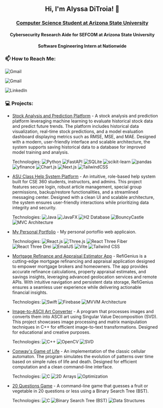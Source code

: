 <h2 align="center">Hi, I'm Alyssa DiTroia! 👋</h2>

<h3 align="center"><a href="https://www.linkedin.com/in/alyssa-ditroia"> Computer Science Student at Arizona State University </a></h3>
<h4 align="center"> Cybersecurity Research Aide for SEFCOM at Arizona State University</h4>
<h4 align="center"> Software Engineering Intern at Nationwide</h4>
 
### 📫 How to Reach Me:
<div style="margin-top: 10px;">
  <!-- Email -->
  <p>
    <a href="mailto:alyssaditroia@gmail.com" style="text-decoration: none;">
      <img src="https://img.shields.io/badge/-alyssaditroia@gmail.com-D00000?style=flat&logo=gmail&logoColor=white" alt="Gmail">
    </a>
  </p>
  <p>
    <a href="mailto:aditroia@asu.edu" style="text-decoration: none;">
      <img src="https://img.shields.io/badge/-aditroia@asu.edu-2A4494?style=flat&logo=gmail&logoColor=white" alt="Gmail">
    </a>
  </p>
  <!-- LinkedIn -->
  <p>
    <a href="https://www.linkedin.com/in/alyssa-ditroia/" style="text-decoration: none;">
      <img src="https://img.shields.io/badge/LinkedIn-alyssa--ditroia-FFBA08?style=flat&logo=linkedin&logoColor=white&labelColor=FFBA08" alt="LinkedIn">
    </a>
  </p>
</div>


<h3> 💻 Projects:</h3>
<ul>
<li>
        <a href="https://github.com/alyssaditroia/ML_Stock_Analysis">Stock Analysis and Prediction Platform</a> - A stock analysis and prediction platform leveraging machine learning to evaluate historical stock data and predict future trends. The platform includes  historical data visualization, real-time stock predictions, and a model evaluation dashboard displaying metrics such as RMSE, MSE, and MAE. Designed with a modern, user-friendly interface and scalable architecture, the system supports saving historical data to a database for improved model training and analysis.

Technologies:
![Python](https://img.shields.io/badge/Python-3776AB?style=flat&logo=python&logoColor=white)
![FastAPI](https://img.shields.io/badge/FastAPI-009688?style=flat&logo=fastapi&logoColor=white)
![SQLite](https://img.shields.io/badge/SQLite-003B57?style=flat&logo=sqlite&logoColor=white)
![scikit-learn](https://img.shields.io/badge/scikit--learn-F7931E?style=flat&logo=scikit-learn&logoColor=white)
![pandas](https://img.shields.io/badge/pandas-150458?style=flat&logo=pandas&logoColor=white)
![yfinance](https://img.shields.io/badge/yfinance-0077B5?style=flat)
![Chart.js](https://img.shields.io/badge/Chart.js-FF6384?style=flat&logo=chartdotjs&logoColor=white)
![Next.js](https://img.shields.io/badge/Next.js-000000?style=flat&logo=nextdotjs&logoColor=white)
![TailwindCSS](https://img.shields.io/badge/TailwindCSS-06B6D4?style=flat&logo=tailwindcss&logoColor=white)

</li>
<li>
        <a href="https://github.com/alyssaditroia/CSE360">ASU Class Help System Platform</a> - An intuitive, role-based help system built for CSE 360 students, instructors, and admins. This project features secure login, robust article management, special group permissions, backup/restore functionalities, and a streamlined messaging center. Designed with a clean UI and scalable architecture, the system ensures user-friendly interactions while prioritizing data integrity and security.

Technologies:
![Java](https://img.shields.io/badge/Java-007396?style=flat&logo=java&logoColor=white)
![JavaFX](https://img.shields.io/badge/JavaFX-3776AB?style=flat)
![H2 Database](https://img.shields.io/badge/H2%20Database-003B57?style=flat)
![BouncyCastle](https://img.shields.io/badge/BouncyCastle-FF5733?style=flat)
![MVC Architecture](https://img.shields.io/badge/MVC%20Architecture-4CAF50?style=flat)


</li>
<li>
    <a href="https://github.com/alyssaditroia/WebServer">My Personal Portfolio</a> - My personal portoflio web applicaion. 

Technologies: 
![React.js](https://img.shields.io/badge/React.js-61DAFB?style=flat&logo=react&logoColor=white)
![Three.js](https://img.shields.io/badge/Three.js-000000?style=flat&logo=three.js&logoColor=white)
![React Three Fiber](https://img.shields.io/badge/React_Three_Fiber-DE3163?style=flat&logo=react&logoColor=white)
![React Three Drei](https://img.shields.io/badge/React_Three_Drei-FD4848?style=flat&logo=react&logoColor=white)
![EmailJS](https://img.shields.io/badge/Email_JS-5C3EE8?style=flat&logoColor=white)
![Vite](https://img.shields.io/badge/Vite-9FE2BF?style=flat&logo=vite&logoColor=white)
![Tailwind CSS](https://img.shields.io/badge/Tailwind_CSS-38B2AC?style=flat&logo=tailwind-css&logoColor=white)
    
</li>
<li>
        <a href="https://github.com/alyssaditroia/RefiGenius">Mortgage Refinance and Appraisal Estimator App</a> -  RefiGenius is a cutting-edge mortgage refinancing and appraisal application designed to empower mortgage brokers and homeowners. The app provides accurate refinance calculations, property appraisal estimates, and savings insights, leveraging advanced geolocation services and remote APIs. With intuitive navigation and persistent data storage, RefiGenius ensures a seamless user experience while delivering actionable financial insights.

Technologies:
![Swift](https://img.shields.io/badge/Swift-FA7343?style=flat&logo=swift&logoColor=white)
![Firebase](https://img.shields.io/badge/Firebase-FFCA28?style=flat&logo=firebase&logoColor=black)
![MVVM Architecture](https://img.shields.io/badge/MVVM%20Architecture-4CAF50?style=flat)

</li> 
<li> 
        <a href="https://github.com/alyssaditroia/JPG_TO_ASCII">Image-to-ASCII Art Converter</a> - A program that processes images and converts them into ASCII art using Singular Value Decomposition (SVD). This project showcases image processing and matrix manipulation techniques in C++ for efficient image-to-text transformations. Designed for educational and creative purposes.

Technologies: 
![C++](https://img.shields.io/badge/C++-00599C?style=flat&logo=c%2B%2B&logoColor=white)
![OpenCV](https://img.shields.io/badge/OpenCV-5C3EE8?style=flat&logo=opencv&logoColor=white)
![SVD](https://img.shields.io/badge/SVD-Mathematics-4CAF50?style=flat)

</li>
<li>
        <a href="https://github.com/alyssaditroia/Game-of-Life">Conway's Game of Life</a> - An implementation of the classic cellular automaton. The program simulates the evolution of patterns over time based on simple rules of life and death. Designed for efficient computation and a clean command-line interface.

Technologies:
![C](https://img.shields.io/badge/C-00599C?style=flat&logo=c&logoColor=white)
![2D Arrays](https://img.shields.io/badge/2D%20Arrays-4CAF50?style=flat)
![Optimization](https://img.shields.io/badge/Optimization-E91E63?style=flat)
</li>

<li>
        <a href="https://github.com/alyssaditroia/20-Questions">20 Questions Game</a> - A command-line game that guesses a fruit or vegetable in 20 questions or less using a Binary Search Tree (BST).
        
Technologies:
![C](https://img.shields.io/badge/C-00599C?style=flat&logo=c&logoColor=white)
![Binary Search Tree (BST)](https://img.shields.io/badge/BST-6A1B9A?style=flat)
![Data Structures](https://img.shields.io/badge/Data%20Structures-4CAF50?style=flat)
</li>
</ul>


